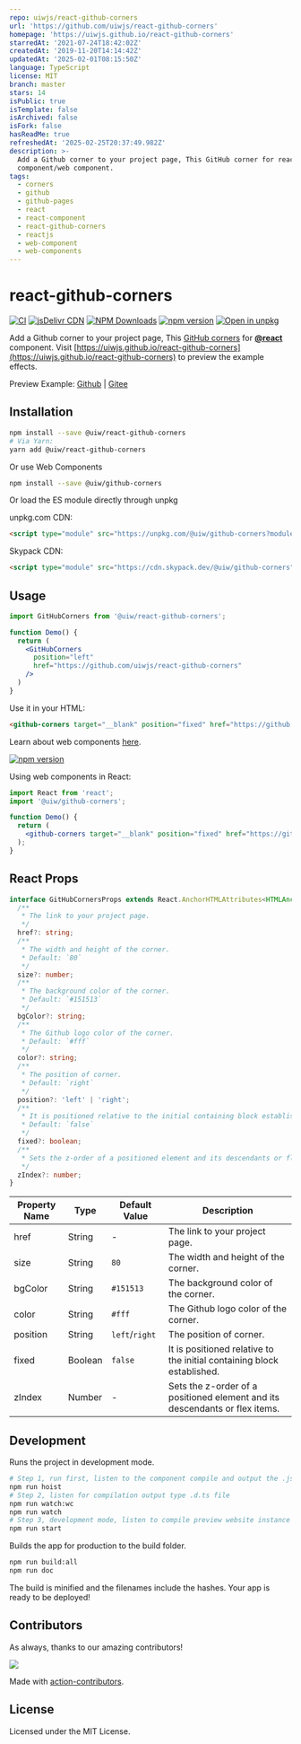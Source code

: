 ```yaml
---
repo: uiwjs/react-github-corners
url: 'https://github.com/uiwjs/react-github-corners'
homepage: 'https://uiwjs.github.io/react-github-corners'
starredAt: '2021-07-24T18:42:02Z'
createdAt: '2019-11-20T14:14:42Z'
updatedAt: '2025-02-01T08:15:50Z'
language: TypeScript
license: MIT
branch: master
stars: 14
isPublic: true
isTemplate: false
isArchived: false
isFork: false
hasReadMe: true
refreshedAt: '2025-02-25T20:37:49.982Z'
description: >-
  Add a Github corner to your project page, This GitHub corner for react
  component/web component.
tags:
  - corners
  - github
  - github-pages
  - react
  - react-component
  - react-github-corners
  - reactjs
  - web-component
  - web-components
---
```


react-github-corners
===
<!--dividing-->

[![CI](https://github.com/uiwjs/react-github-corners/actions/workflows/ci.yml/badge.svg)](https://github.com/uiwjs/react-github-corners/actions/workflows/ci.yml)
[![jsDelivr CDN](https://data.jsdelivr.com/v1/package/npm/@uiw/react-github-corners/badge?style=rounded)](https://www.jsdelivr.com/package/npm/@uiw/react-github-corners)
[![NPM Downloads](https://img.shields.io/npm/dm/@uiw/react-github-corners.svg?style=flat)](https://www.npmjs.com/package/@uiw/react-github-corners)
[![npm version](https://img.shields.io/npm/v/@uiw/react-github-corners.svg)](https://www.npmjs.com/package/@uiw/react-github-corners)
[![Open in unpkg](https://img.shields.io/badge/Open%20in-unpkg-blue)](https://uiwjs.github.io/npm-unpkg/#/pkg/@uiw/react-github-corners/file/README.md)

Add a Github corner to your project page, This [GitHub corners](https://uiwjs.github.io/react-github-corners) for [**@react**](https://github.com/facebook/react) component. Visit [https://uiwjs.github.io/react-github-corners](https://uiwjs.github.io/react-github-corners) to preview the example effects.

Preview Example: [Github](https://uiwjs.github.io/react-github-corners) | [Gitee](https://uiw.gitee.io/react-github-corners/)

## Installation

```bash
npm install --save @uiw/react-github-corners
# Via Yarn:
yarn add @uiw/react-github-corners
```

Or use Web Components

```bash
npm install --save @uiw/github-corners
```

Or load the ES module directly through unpkg

unpkg.com CDN:

```html
<script type="module" src="https://unpkg.com/@uiw/github-corners?module"></script>
```

Skypack CDN:

```html
<script type="module" src="https://cdn.skypack.dev/@uiw/github-corners"></script>
```

## Usage

```jsx
import GitHubCorners from '@uiw/react-github-corners';

function Demo() {
  return (
    <GitHubCorners
      position="left"
      href="https://github.com/uiwjs/react-github-corners"
    />
  )
}
```

Use it in your HTML:

```html
<github-corners target="__blank" position="fixed" href="https://github.com/uiwjs/react-github-corners"></github-corners>
```

Learn about web components [here](https://developer.mozilla.org/en-US/docs/Web/Web_Components).

[![npm version](https://img.shields.io/npm/v/@uiw/github-corners.svg?label=github-corners)](https://www.npmjs.com/package/@uiw/github-corners)

Using web components in React:

```jsx
import React from 'react';
import '@uiw/github-corners';

function Demo() {
  return (
    <github-corners target="__blank" position="fixed" href="https://github.com/uiwjs/react-github-corners"></github-corners>
  );
}
```

## React Props

```typescript
interface GitHubCornersProps extends React.AnchorHTMLAttributes<HTMLAnchorElement> {
  /**
   * The link to your project page.
   */
  href?: string;
  /**
   * The width and height of the corner. 
   * Default: `80`
   */
  size?: number;
  /**
   * The background color of the corner.
   * Default: `#151513`
   */
  bgColor?: string;
  /**
   * The Github logo color of the corner.
   * Default: `#fff`
   */
  color?: string;
  /**
   * The position of corner. 
   * Default: `right`
   */
  position?: 'left' | 'right';
  /**
   * It is positioned relative to the initial containing block established.
   * Default: `false`
   */
  fixed?: boolean;
  /**
   * Sets the z-order of a positioned element and its descendants or flex items.
   */
  zIndex?: number;
}
```

| Property Name | Type | Default Value | Description |
| ---- | ---- | ---- | ---- |
| href | String | - | The link to your project page. |
| size | String | `80` | The width and height of the corner. |
| bgColor | String | `#151513` | The background color of the corner. |
| color | String | `#fff` | The Github logo color of the corner. |
| position | String | `left`/`right` | The position of corner. |
| fixed | Boolean | `false` | It is positioned relative to the initial containing block established. |
| zIndex | Number | - | Sets the z-order of a positioned element and its descendants or flex items. |

## Development

Runs the project in development mode.  

```bash
# Step 1, run first, listen to the component compile and output the .js file
npm run hoist
# Step 2, listen for compilation output type .d.ts file
npm run watch:wc
npm run watch
# Step 3, development mode, listen to compile preview website instance
npm run start
```

Builds the app for production to the build folder.

```bash
npm run build:all
npm run doc
```

The build is minified and the filenames include the hashes.
Your app is ready to be deployed!

## Contributors

As always, thanks to our amazing contributors!

<a href="https://github.com/uiwjs/react-github-corners/graphs/contributors">
  <img src="https://uiwjs.github.io/react-github-corners/CONTRIBUTORS.svg" />
</a>

Made with [action-contributors](https://github.com/jaywcjlove/github-action-contributors).

## License

Licensed under the MIT License.
